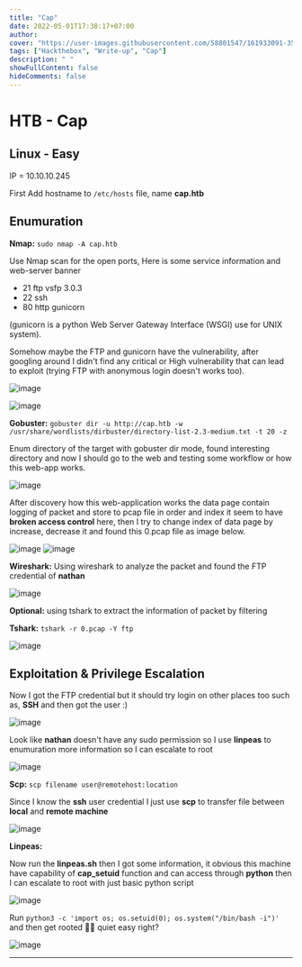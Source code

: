 ```yaml
---
title: "Cap"
date: 2022-05-01T17:38:17+07:00
author: 
cover: "https://user-images.githubusercontent.com/58801547/161933091-35dc4b85-dadf-485a-981c-6e12180f649a.png"
tags: ["Hackthebox", "Write-up", "Cap"]
description: " "
showFullContent: false
hideComments: false
---
```


# HTB - Cap 

## Linux - Easy
IP = 10.10.10.245

First Add hostname to `/etc/hosts` file, name **cap.htb**

## Enumuration
**Nmap:** `sudo nmap -A cap.htb`

  Use Nmap scan for the open ports, 
Here is some service information and web-server banner

- 21  ftp vsfp 3.0.3
- 22  ssh
- 80  http gunicorn

(gunicorn is a python Web Server Gateway Interface (WSGI) use for UNIX system).

Somehow maybe the FTP and gunicorn have the vulnerability, after googling around I didn't find any critical or High vulnerability that can lead to exploit (trying FTP with anonymous login doesn't works too).

![image](https://user-images.githubusercontent.com/58801547/134888516-fa417f77-fe02-40b7-a93a-4395f9fc0613.png)


![image](https://user-images.githubusercontent.com/58801547/134891674-7d8e991a-5c38-4ca7-90bd-ac7902c3f365.png)

**Gobuster:** `gobuster dir -u http://cap.htb -w /usr/share/wordlists/dirbuster/directory-list-2.3-medium.txt -t 20 -z`

Enum directory of the target with gobuster dir mode, found interesting directory and now I should go to the web and testing some workflow or how this web-app works.

![image](https://user-images.githubusercontent.com/58801547/134892923-ea7602b9-a1f9-45a9-9f8c-bf704b5f3f30.png)

After discovery how this web-application works the data page contain logging of packet and store to pcap file in order and index it seem to have **broken access control** here, then I try to change index of data page by increase, decrease it and found this 0.pcap file as image below.

![image](https://user-images.githubusercontent.com/58801547/134893920-02c85de2-5fb5-4427-9475-193e9df7e1f1.png)
![image](https://user-images.githubusercontent.com/58801547/134894615-948e098f-a168-4528-8685-5820cadd1c1d.png)

**Wireshark:** 
Using wireshark to analyze the packet and found the FTP credential of **nathan**

![image](https://user-images.githubusercontent.com/58801547/134895350-7640623b-3c85-4308-89be-903b821dc321.png)

**Optional:** using tshark to extract the information of packet by filtering

**Tshark:** `tshark -r 0.pcap -Y ftp`

![image](https://user-images.githubusercontent.com/58801547/134895531-20944d28-0636-4ccb-bddd-f05b40b801da.png)

## Exploitation & Privilege Escalation

Now I got the FTP credential but it should try login on other places too such as, **SSH** and then got the user :)

![image](https://user-images.githubusercontent.com/58801547/134896003-c93b0f0f-b39f-4860-b00e-495cfcad491f.png)

Look like **nathan** doesn't have any sudo permission so I use **linpeas** to enumuration more information so I can escalate to root

![image](https://user-images.githubusercontent.com/58801547/134896243-8603cc22-0f48-44fb-85bd-4cb5b2294553.png)

**Scp:** `scp filename user@remotehost:location`

Since I know the **ssh** user credential I just use **scp** to transfer file between **local** and **remote machine**

![image](https://user-images.githubusercontent.com/58801547/134896685-f356e4fa-9177-4a0c-a5dd-a6bc2f87ddb4.png)

**Linpeas:**

Now run the **linpeas.sh** then I got some information, it obvious this machine have capability of **cap_setuid** function and can access through **python** then I can escalate to root with just basic python script

![image](https://user-images.githubusercontent.com/58801547/134897124-42c308a6-ed11-4f34-9902-580a4b1d25e8.png)

Run `python3 -c 'import os; os.setuid(0); os.system("/bin/bash -i")'` and then get rooted 🐱‍👤 quiet easy right?

![image](https://user-images.githubusercontent.com/58801547/134898083-597037e8-020e-42ca-8956-ce3b1e1f7415.png)

***
